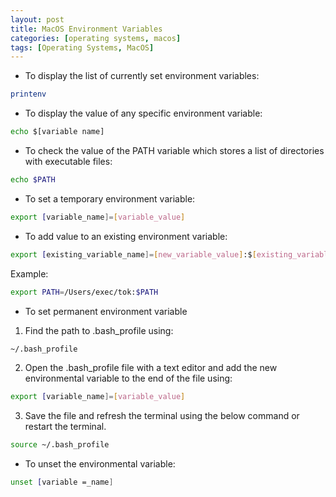 ```yaml
---
layout: post
title: MacOS Environment Variables
categories: [operating systems, macos]
tags: [Operating Systems, MacOS]
---
```


* To display the list of currently set environment variables:
```bash
printenv
```

* To display the value of any specific environment variable:
```bash
echo $[variable name]
```

* To check the value of the PATH variable which stores a list of directories with executable files:
```bash
echo $PATH
```

* To set a temporary environment variable:
```bash
export [variable_name]=[variable_value]
```

* To add value to an existing environment variable:
```bash
export [existing_variable_name]=[new_variable_value]:$[existing_variable_name]
```
Example:
```bash
export PATH=/Users/exec/tok:$PATH
```


* To set permanent environment variable
1. Find the path to .bash_profile using:
```bash
~/.bash_profile
```
2. Open the .bash_profile file with a text editor and add the new environmental variable to the end of the file using:
```bash
export [variable_name]=[variable_value]
```
3. Save the file and refresh the terminal using the below command or restart the terminal.
```bash
source ~/.bash_profile
```

* To unset the environmental variable:
```bash
unset [variable =_name]
```

